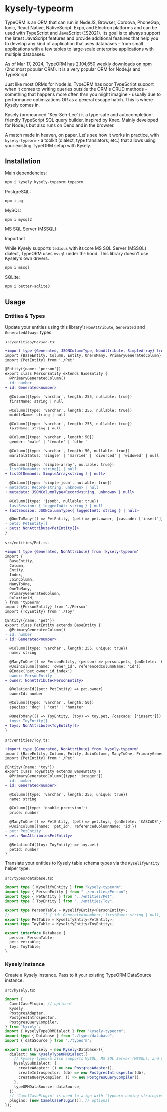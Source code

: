# kysely-typeorm

TypeORM is an ORM that can run in NodeJS, Browser, Cordova, PhoneGap, Ionic, React Native, NativeScript, Expo, and Electron platforms and can be used with TypeScript and JavaScript (ES2021). Its goal is to always support the latest JavaScript features and provide additional features that help you to develop any kind of application that uses databases - from small applications with a few tables to large-scale enterprise applications with multiple databases.

As of Mar 17, 2024, TypeORM [has 2,104,650 weekly downloads on npm](https://npmtrends.com/prisma-vs-sequelize-vs-typeorm) (2nd most popular ORM). It is a very popular ORM for Node.js and TypeScript.

Just like most ORMs for Node.js, TypeORM has poor TypeScript support when it comes to writing queries outside the ORM's CRUD methods - something that happens more often than you might imagine - usually due to performance optimizations OR as a general escape hatch. This is where Kysely comes in.

Kysely (pronounced “Key-Seh-Lee”) is a type-safe and autocompletion-friendly TypeScript SQL query builder. Inspired by Knex. Mainly developed for Node.js but also runs on Deno and in the browser.

A match made in heaven, on paper. Let's see how it works in practice, with `kysely-typeorm` - a toolkit (dialect, type translators, etc.) that allows using your existing TypeORM setup with Kysely.

## Installation

Main dependencies:

```sh
npm i kysely kysely-typeorm typeorm
```

PostgreSQL:

```sh
npm i pg
```

MySQL:

```sh
npm i mysql2
```

MS SQL Server (MSSQL):

> [!IMPORTANT]  
>  While Kysely supports `tedious` with its core MS SQL Server (MSSQL) dialect, TypeORM uses `mssql` under the hood. This library doesn't use Kysely's own drivers.

```sh
npm i mssql
```

SQLite:

```sh
npm i better-sqlite3
```

## Usage

### Entities & Types

Update your entities using this library's `NonAttribute`, `Generated` and `GeneratedAlways` types.

`src/entities/Person.ts`:

```diff
+import type {Generated, JSONColumnType, NonAttribute, SimpleArray} from 'kysely-typeorm'
import {BaseEntity, Column, Entity, OneToMany, PrimaryGeneratedColumn} from 'typeorm'
import {PetEntity} from './Pet'

@Entity({name: 'person'})
export class PersonEntity extends BaseEntity {
  @PrimaryGeneratedColumn()
- id: number
+ id: Generated<number>

  @Column({type: 'varchar', length: 255, nullable: true})
  firstName: string | null

  @Column({type: 'varchar', length: 255, nullable: true})
  middleName: string | null

  @Column({type: 'varchar', length: 255, nullable: true})
  lastName: string | null

  @Column({type: 'varchar', length: 50})
  gender: 'male' | 'female' | 'other'

  @Column({type: 'varchar', length: 50, nullable: true})
  maritalStatus: 'single' | 'married' | 'divorced' | 'widowed' | null

  @Column({type: 'simple-array', nullable: true})
- listOfDemands: string[] | null
+ listOfDemands: SimpleArray<string[] | null>

  @Column({type: 'simple-json', nullable: true})
- metadata: Record<string, unknown> | null
+ metadata: JSONColumnType<Record<string, unknown> | null>

  @Column({type: 'jsonb', nullable: true})
- lastSession: { loggedInAt: string } | null
+ lastSession: JSONColumnType<{ loggedInAt: string } | null>

  @OneToMany(() => PetEntity, (pet) => pet.owner, {cascade: ['insert']})
- pets: PetEntity[]
+ pets: NonAttribute<PetEntity[]>
}
```

`src/entities/Pet.ts`:

```diff
+import type {Generated, NonAttribute} from 'kysely-typeorm'
import {
  BaseEntity,
  Column,
  Entity,
  Index,
  JoinColumn,
  ManyToOne,
  OneToMany,
  PrimaryGeneratedColumn,
  RelationId,
} from 'typeorm'
import {PersonEntity} from './Person'
import {ToyEntity} from './Toy'

@Entity({name: 'pet'})
export class PetEntity extends BaseEntity {
  @PrimaryGeneratedColumn()
- id: number
+ id: Generated<number>

  @Column({type: 'varchar', length: 255, unique: true})
  name: string

  @ManyToOne(() => PersonEntity, (person) => person.pets, {onDelete: 'CASCADE'})
  @JoinColumn({name: 'owner_id', referencedColumnName: 'id'})
  @Index('pet_owner_id_index')
- owner: PersonEntity
+ owner: NonAttribute<PersonEntity>

  @RelationId((pet: PetEntity) => pet.owner)
  ownerId: number

  @Column({type: 'varchar', length: 50})
  species: 'dog' | 'cat' | 'hamster'

  @OneToMany(() => ToyEntity, (toy) => toy.pet, {cascade: ['insert']})
- toys: ToyEntity[]
+ toys: NonAttribute<ToyEntity[]>
}
```

`src/entities/Toy.ts`:

```diff
+import type {Generated, NonAttribute} from 'kysely-typeorm'
import {BaseEntity, Column, Entity, JoinColumn, ManyToOne, PrimaryGeneratedColumn, RelationId} from 'typeorm'
import {PetEntity} from './Pet'

@Entity({name: 'toy'})
export class ToyEntity extends BaseEntity {
  @PrimaryGeneratedColumn({type: 'integer'})
- id: number
+ id: Generated<number>

  @Column({type: 'varchar', length: 255, unique: true})
  name: string

  @Column({type: 'double precision'})
  price: number

  @ManyToOne(() => PetEntity, (pet) => pet.toys, {onDelete: 'CASCADE'})
  @JoinColumn({name: 'pet_id', referencedColumnName: 'id'})
- pet: PetEntity
+ pet: NonAttribute<PetEntity>

  @RelationId((toy: ToyEntity) => toy.pet)
  petId: number
}
```

Translate your entities to Kysely table schema types via the `KyselifyEntity` helper type.

`src/types/database.ts`:

```ts
import type { KyselifyEntity } from "kysely-typeorm";
import type { PersonEntity } from "../entities/Person";
import type { PetEntity } from "../entities/Pet";
import type { ToyEntity } from "../entities/Toy";

export type PersonTable = KyselifyEntity<PersonEntity>;
//               ^? { id: Generated<number>, firstName: string | null, ... }
export type PetTable = KyselifyEntity<PetEntity>;
export type ToyTable = KyselifyEntity<ToyEntity>;

export interface Database {
  person: PersonTable;
  pet: PetTable;
  toy: ToyTable;
}
```

### Kysely Instance

Create a Kysely instance. Pass to it your existing TypeORM DataSource instance.

`src/kysely.ts`:

```ts
import {
  CamelCasePlugin, // optional
  Kysely,
  PostgresAdapter,
  PostgresIntrospector,
  PostgresQueryCompiler,
} from "kysely";
import { KyselyTypeORMDialect } from "kysely-typeorm";
import type { Database } from "./types/database";
import { dataSource } from "./typeorm";

export const kysely = new Kysely<Database>({
  dialect: new KyselyTypeORMDialect({
    // kysely-typeorm also supports MySQL, MS SQL Server (MSSQL), and SQLite.
    kyselySubDialect: {
      createAdapter: () => new PostgresAdapter(),
      createIntrospector: (db) => new PostgresIntrospector(db),
      createQueryCompiler: () => new PostgresQueryCompiler(),
    },
    typeORMDataSource: dataSource,
  }),
  // `CamelCasePlugin` is used to align with `typeorm-naming-strategies`'s `SnakeNamingStrategy`.
  plugins: [new CamelCasePlugin()], // optional
});
```

